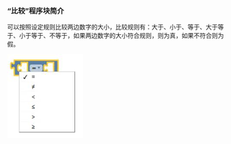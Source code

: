 ### “比较”程序块简介

可以按照设定规则比较两边数字的大小，比较规则有：大于、小于、等于、大于等于、小于等于、不等于，如果两边数字的大小符合规则，则为真，如果不符合则为假。

![图2.7-2](/assets/image162.jpg)

